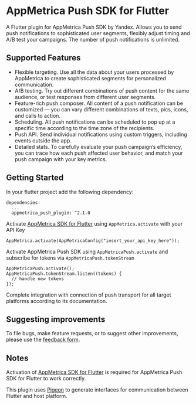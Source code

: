 # AppMetrica Push SDK for Flutter

A Flutter plugin for AppMetrica Push SDK by Yandex. Allows you to send push notifications to sophisticated user segments, flexibly adjust timing and A/B test your campaigns. The number of push notifications is unlimited.

## Supported Features

* Flexible targeting. Use all the data about your users processed by AppMetrica to create sophisticated segments for personalized communication.
* A/B testing. Try out different combinations of push content for the same audience, or test responses from different user segments.
* Feature-rich push composer. All content of a push notification can be customized — you can vary different combinations of texts, pics, icons, and calls to action.
* Scheduling. All push notifications can be scheduled to pop up at a specific time according to the time zone of the recipients.
* Push API. Send individual notifications using custom triggers, including events outside the app.
* Detailed stats. To carefully evaluate your push campaign’s efficiency, you can trace how each push affected user behavior, and match your push campaign with your key metrics.

## Getting Started

In your flutter project add the following dependency:
```
dependencies:
  ...
  appmetrica_push_plugin: ^2.1.0
```

Activate [AppMetrica SDK for Flutter](https://pub.dev/packages/appmetrica_plugin) using `AppMetrica.activate` with your API Key
```
AppMetrica.activate(AppMetricaConfig("insert_your_api_key_here"));
```

Activate AppMetrica Push SDK using `AppMetricaPush.activate` and subscribe for tokens via `AppMetricaPush.tokenStream`

```
AppMetricaPush.activate();
AppMetricaPush.tokenStream.listen((tokens) {
  // handle new tokens
});
```

Complete integration with connection of push transport for all target platforms according to its documentation.

## Suggesting improvements
To file bugs, make feature requests, or to suggest other improvements, please use the [feedback form](https://appmetrica.io/docs/en/troubleshooting/index).

## Notes
Activation of [AppMetrica SDK for Flutter](https://pub.dev/packages/appmetrica_plugin) is required for AppMetrica Push SDK for Flutter to work correctly.

This plugin uses [Pigeon](https://pub.dev/packages/pigeon) to generate interfaces for communication between Flutter and host platform.

